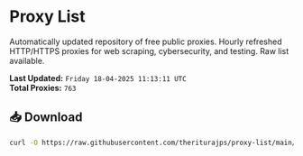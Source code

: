 # Proxy List

Automatically updated repository of free public proxies. Hourly refreshed HTTP/HTTPS proxies for web scraping, cybersecurity, and testing. Raw list available.

**Last Updated:** `Friday 18-04-2025 11:13:11 UTC`  
**Total Proxies:** `763`

## 📥 Download
```bash
curl -O https://raw.githubusercontent.com/theriturajps/proxy-list/main/proxies.txt
